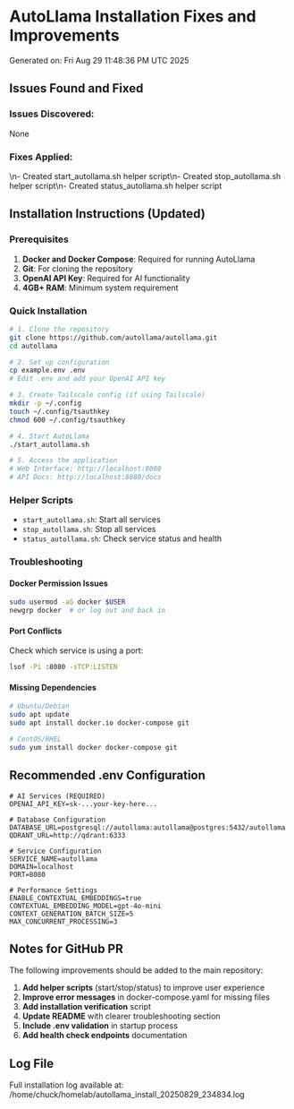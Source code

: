 # AutoLlama Installation Fixes and Improvements

Generated on: Fri Aug 29 11:48:36 PM UTC 2025

## Issues Found and Fixed

### Issues Discovered:
None

### Fixes Applied:
\n- Created start_autollama.sh helper script\n- Created stop_autollama.sh helper script\n- Created status_autollama.sh helper script

## Installation Instructions (Updated)

### Prerequisites
1. **Docker and Docker Compose**: Required for running AutoLlama
2. **Git**: For cloning the repository
3. **OpenAI API Key**: Required for AI functionality
4. **4GB+ RAM**: Minimum system requirement

### Quick Installation

```bash
# 1. Clone the repository
git clone https://github.com/autollama/autollama.git
cd autollama

# 2. Set up configuration
cp example.env .env
# Edit .env and add your OpenAI API key

# 3. Create Tailscale config (if using Tailscale)
mkdir -p ~/.config
touch ~/.config/tsauthkey
chmod 600 ~/.config/tsauthkey

# 4. Start AutoLlama
./start_autollama.sh

# 5. Access the application
# Web Interface: http://localhost:8080
# API Docs: http://localhost:8080/docs
```

### Helper Scripts

- `start_autollama.sh`: Start all services
- `stop_autollama.sh`: Stop all services
- `status_autollama.sh`: Check service status and health

### Troubleshooting

#### Docker Permission Issues
```bash
sudo usermod -aG docker $USER
newgrp docker  # or log out and back in
```

#### Port Conflicts
Check which service is using a port:
```bash
lsof -Pi :8080 -sTCP:LISTEN
```

#### Missing Dependencies
```bash
# Ubuntu/Debian
sudo apt update
sudo apt install docker.io docker-compose git

# CentOS/RHEL
sudo yum install docker docker-compose git
```

## Recommended .env Configuration

```env
# AI Services (REQUIRED)
OPENAI_API_KEY=sk-...your-key-here...

# Database Configuration
DATABASE_URL=postgresql://autollama:autollama@postgres:5432/autollama
QDRANT_URL=http://qdrant:6333

# Service Configuration
SERVICE_NAME=autollama
DOMAIN=localhost
PORT=8080

# Performance Settings
ENABLE_CONTEXTUAL_EMBEDDINGS=true
CONTEXTUAL_EMBEDDING_MODEL=gpt-4o-mini
CONTEXT_GENERATION_BATCH_SIZE=5
MAX_CONCURRENT_PROCESSING=3
```

## Notes for GitHub PR

The following improvements should be added to the main repository:

1. **Add helper scripts** (start/stop/status) to improve user experience
2. **Improve error messages** in docker-compose.yaml for missing files
3. **Add installation verification** script
4. **Update README** with clearer troubleshooting section
5. **Include .env validation** in startup process
6. **Add health check endpoints** documentation

## Log File
Full installation log available at: /home/chuck/homelab/autollama_install_20250829_234834.log
